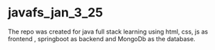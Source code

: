 # javafs_jan_3_25
The repo was created for java full stack learning using html, css, js as frontend , springboot as backend and MongoDb as the database.

